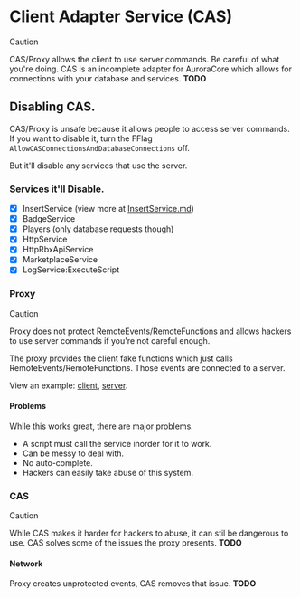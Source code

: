 # Client Adapter Service (CAS)
> [!CAUTION]
> CAS/Proxy allows the client to use server commands. Be careful of what you're doing.
CAS is an incomplete adapter for AuroraCore which allows for connections with your database and services.
**TODO**

## Disabling CAS.
CAS/Proxy is unsafe because it allows people to access server commands. If you want to disable it, turn the FFlag `AllowCASConnectionsAndDatabaseConnections` off.

But it'll disable any services that use the server.

### Services it'll Disable.
- [x] InsertService (view more at [InsertService.md](/InsertService.md))
- [x] BadgeService
- [x] Players (only database requests though)
- [x] HttpService
- [x] HttpRbxApiService
- [x] MarketplaceService
- [x] LogService:ExecuteScript

### Proxy
> [!CAUTION]
> Proxy does not protect RemoteEvents/RemoteFunctions and allows hackers to use server commands if you're not careful enough.

The proxy provides the client fake functions which just calls RemoteEvents/RemoteFunctions.
Those events are connected to a server.

View an example: [client](/src/main/Services/InsertService.luau), [server](/src/server/Services/InsertService.luau).

#### Problems
While this works great, there are major problems.
* A script must call the service inorder for it to work.
* Can be messy to deal with.
* No auto-complete.
* Hackers can easily take abuse of this system.

### CAS
> [!CAUTION]
> While CAS makes it harder for hackers to abuse, it can stil be dangerous to use.
CAS solves some of the issues the proxy presents. **TODO**

#### Network
Proxy creates unprotected events, CAS removes that issue.
**TODO**